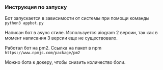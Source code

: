 ### Инструкция по запуску 

Бот запускается в зависимости от системы при помощи команды `python3 appbot.py` 

Написан бот в async стиле. 
Используется aiogram 2 версии, так как в момент написания 3 версии еще не существовало.

Работал бот на pm2. 
Ссылка на пакет в npm `https://www.npmjs.com/package/pm2`

Можно бота к докеру, чтобы снизить количество боли. 
